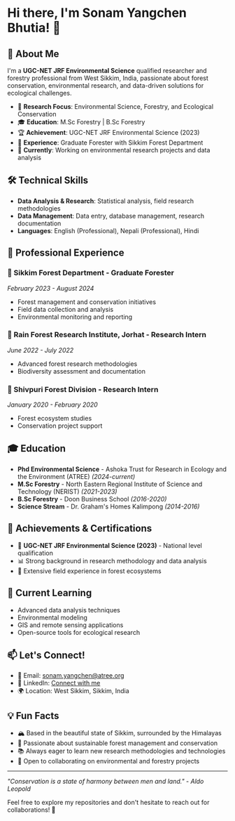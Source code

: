 # Hi there, I'm Sonam Yangchen Bhutia! 👋

## 🌿 About Me
I'm a **UGC-NET JRF Environmental Science** qualified researcher and forestry professional from West Sikkim, India, passionate about forest conservation, environmental research, and data-driven solutions for ecological challenges.

- 🔬 **Research Focus**: Environmental Science, Forestry, and Ecological Conservation
- 🎓 **Education**: M.Sc Forestry | B.Sc Forestry
- 🏆 **Achievement**: UGC-NET JRF Environmental Science (2023)
- 💼 **Experience**: Graduate Forester with Sikkim Forest Department
- 🌱 **Currently**: Working on environmental research projects and data analysis

## 🛠️ Technical Skills
- **Data Analysis & Research**: Statistical analysis, field research methodologies
- **Data Management**: Data entry, database management, research documentation
- **Languages**: English (Professional), Nepali (Professional), Hindi

## 🔬 Professional Experience

### 🌲 Sikkim Forest Department - Graduate Forester
*February 2023 - August 2024*
- Forest management and conservation initiatives
- Field data collection and analysis
- Environmental monitoring and reporting

### 🏥 Rain Forest Research Institute, Jorhat - Research Intern
*June 2022 - July 2022*
- Advanced forest research methodologies
- Biodiversity assessment and documentation

### 🌳 Shivpuri Forest Division - Research Intern
*January 2020 - February 2020*
- Forest ecosystem studies
- Conservation project support

## 🎓 Education
- **Phd Environmental Science** - Ashoka Trust for Research in Ecology and the Environment (ATREE) *(2024-current)*
- **M.Sc Forestry** - North Eastern Regional Institute of Science and Technology (NERIST) *(2021-2023)*
- **B.Sc Forestry** - Doon Business School *(2016-2020)*
- **Science Stream** - Dr. Graham's Homes Kalimpong *(2014-2016)*

## 🏅 Achievements & Certifications
- 🥇 **UGC-NET JRF Environmental Science (2023)** - National level qualification
- 📊 Strong background in research methodology and data analysis
- 🌿 Extensive field experience in forest ecosystems

## 🌱 Current Learning
- Advanced data analysis techniques
- Environmental modeling
- GIS and remote sensing applications
- Open-source tools for ecological research

## 📫 Let's Connect!
- 📧 Email: [sonam.yangchen@atree.org](mailto:sonam.yangchen@atree.org)
- 💼 LinkedIn: [Connect with me](https://www.linkedin.com/in/sonam-yangchen-bhutia-467789202)
- 🌍 Location: West Sikkim, Sikkim, India

## 💡 Fun Facts
- 🏔️ Based in the beautiful state of Sikkim, surrounded by the Himalayas
- 🌲 Passionate about sustainable forest management and conservation
- 📚 Always eager to learn new research methodologies and technologies
- 🤝 Open to collaborating on environmental and forestry projects

---
*"Conservation is a state of harmony between men and land." - Aldo Leopold*

Feel free to explore my repositories and don't hesitate to reach out for collaborations! 🤝
